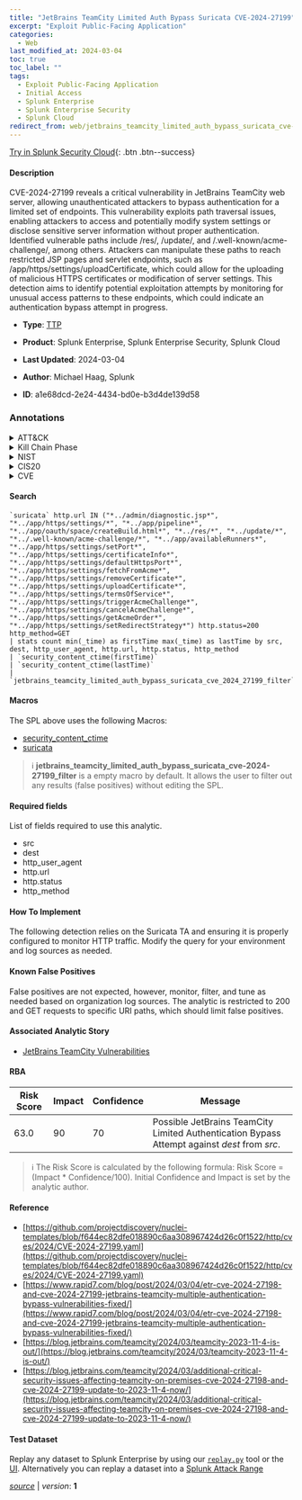 ```yaml
---
title: "JetBrains TeamCity Limited Auth Bypass Suricata CVE-2024-27199"
excerpt: "Exploit Public-Facing Application"
categories:
  - Web
last_modified_at: 2024-03-04
toc: true
toc_label: ""
tags:
  - Exploit Public-Facing Application
  - Initial Access
  - Splunk Enterprise
  - Splunk Enterprise Security
  - Splunk Cloud
redirect_from: web/jetbrains_teamcity_limited_auth_bypass_suricata_cve-2024-27199/
---
```




[Try in Splunk Security Cloud](https://www.splunk.com/en_us/cyber-security.html){: .btn .btn--success}

#### Description

CVE-2024-27199 reveals a critical vulnerability in JetBrains TeamCity web server, allowing unauthenticated attackers to bypass authentication for a limited set of endpoints. This vulnerability exploits path traversal issues, enabling attackers to access and potentially modify system settings or disclose sensitive server information without proper authentication. Identified vulnerable paths include /res/, /update/, and /.well-known/acme-challenge/, among others. Attackers can manipulate these paths to reach restricted JSP pages and servlet endpoints, such as /app/https/settings/uploadCertificate, which could allow for the uploading of malicious HTTPS certificates or modification of server settings. This detection aims to identify potential exploitation attempts by monitoring for unusual access patterns to these endpoints, which could indicate an authentication bypass attempt in progress.

- **Type**: [TTP](https://github.com/splunk/security_content/wiki/Detection-Analytic-Types)
- **Product**: Splunk Enterprise, Splunk Enterprise Security, Splunk Cloud

- **Last Updated**: 2024-03-04
- **Author**: Michael Haag, Splunk
- **ID**: a1e68dcd-2e24-4434-bd0e-b3d4de139d58

### Annotations
<details>
  <summary>ATT&CK</summary>

<div markdown="1">

#### [ATT&CK](https://attack.mitre.org/)

| ID          | Technique   | Tactic         |
| ----------- | ----------- |--------------- |
| [T1190](https://attack.mitre.org/techniques/T1190/) | Exploit Public-Facing Application | Initial Access |

</div>
</details>


<details>
  <summary>Kill Chain Phase</summary>

<div markdown="1">

* Delivery


</div>
</details>


<details>
  <summary>NIST</summary>

<div markdown="1">

* DE.CM



</div>
</details>

<details>
  <summary>CIS20</summary>

<div markdown="1">

* CIS 13



</div>
</details>

<details>
  <summary>CVE</summary>

<div markdown="1">


</div>
</details>


#### Search

```
`suricata` http.url IN ("*../admin/diagnostic.jsp*", "*../app/https/settings/*", "*../app/pipeline*", "*../app/oauth/space/createBuild.html*", "*../res/*", "*../update/*", "*../.well-known/acme-challenge/*", "*../app/availableRunners*", "*../app/https/settings/setPort*", "*../app/https/settings/certificateInfo*", "*../app/https/settings/defaultHttpsPort*", "*../app/https/settings/fetchFromAcme*", "*../app/https/settings/removeCertificate*", "*../app/https/settings/uploadCertificate*", "*../app/https/settings/termsOfService*", "*../app/https/settings/triggerAcmeChallenge*", "*../app/https/settings/cancelAcmeChallenge*", "*../app/https/settings/getAcmeOrder*", "*../app/https/settings/setRedirectStrategy*") http.status=200 http_method=GET 
| stats count min(_time) as firstTime max(_time) as lastTime by src, dest, http_user_agent, http.url, http.status, http_method 
| `security_content_ctime(firstTime)` 
| `security_content_ctime(lastTime)` 
| `jetbrains_teamcity_limited_auth_bypass_suricata_cve_2024_27199_filter`
```

#### Macros
The SPL above uses the following Macros:
* [security_content_ctime](https://github.com/splunk/security_content/blob/develop/macros/security_content_ctime.yml)
* [suricata](https://github.com/splunk/security_content/blob/develop/macros/suricata.yml)

> :information_source:
> **jetbrains_teamcity_limited_auth_bypass_suricata_cve-2024-27199_filter** is a empty macro by default. It allows the user to filter out any results (false positives) without editing the SPL.



#### Required fields
List of fields required to use this analytic.
* src
* dest
* http_user_agent
* http.url
* http.status
* http_method



#### How To Implement
The following detection relies on the Suricata TA and ensuring it is properly configured to monitor HTTP traffic. Modify the query for your environment and log sources as needed.
#### Known False Positives
False positives are not expected, however, monitor, filter, and tune as needed based on organization log sources. The analytic is restricted to 200 and GET requests to specific URI paths, which should limit false positives.

#### Associated Analytic Story
* [JetBrains TeamCity Vulnerabilities](/stories/jetbrains_teamcity_vulnerabilities)




#### RBA

| Risk Score  | Impact      | Confidence   | Message      |
| ----------- | ----------- |--------------|--------------|
| 63.0 | 90 | 70 | Possible JetBrains TeamCity Limited Authentication Bypass Attempt against $dest$ from $src$. |


> :information_source:
> The Risk Score is calculated by the following formula: Risk Score = (Impact * Confidence/100). Initial Confidence and Impact is set by the analytic author.


#### Reference

* [https://github.com/projectdiscovery/nuclei-templates/blob/f644ec82dfe018890c6aa308967424d26c0f1522/http/cves/2024/CVE-2024-27199.yaml](https://github.com/projectdiscovery/nuclei-templates/blob/f644ec82dfe018890c6aa308967424d26c0f1522/http/cves/2024/CVE-2024-27199.yaml)
* [https://www.rapid7.com/blog/post/2024/03/04/etr-cve-2024-27198-and-cve-2024-27199-jetbrains-teamcity-multiple-authentication-bypass-vulnerabilities-fixed/](https://www.rapid7.com/blog/post/2024/03/04/etr-cve-2024-27198-and-cve-2024-27199-jetbrains-teamcity-multiple-authentication-bypass-vulnerabilities-fixed/)
* [https://blog.jetbrains.com/teamcity/2024/03/teamcity-2023-11-4-is-out/](https://blog.jetbrains.com/teamcity/2024/03/teamcity-2023-11-4-is-out/)
* [https://blog.jetbrains.com/teamcity/2024/03/additional-critical-security-issues-affecting-teamcity-on-premises-cve-2024-27198-and-cve-2024-27199-update-to-2023-11-4-now/](https://blog.jetbrains.com/teamcity/2024/03/additional-critical-security-issues-affecting-teamcity-on-premises-cve-2024-27198-and-cve-2024-27199-update-to-2023-11-4-now/)



#### Test Dataset
Replay any dataset to Splunk Enterprise by using our [`replay.py`](https://github.com/splunk/attack_data#using-replaypy) tool or the [UI](https://github.com/splunk/attack_data#using-ui).
Alternatively you can replay a dataset into a [Splunk Attack Range](https://github.com/splunk/attack_range#replay-dumps-into-attack-range-splunk-server)




[*source*](https://github.com/splunk/security_content/tree/develop/detections/web/jetbrains_teamcity_limited_auth_bypass_suricata_cve-2024-27199.yml) \| *version*: **1**